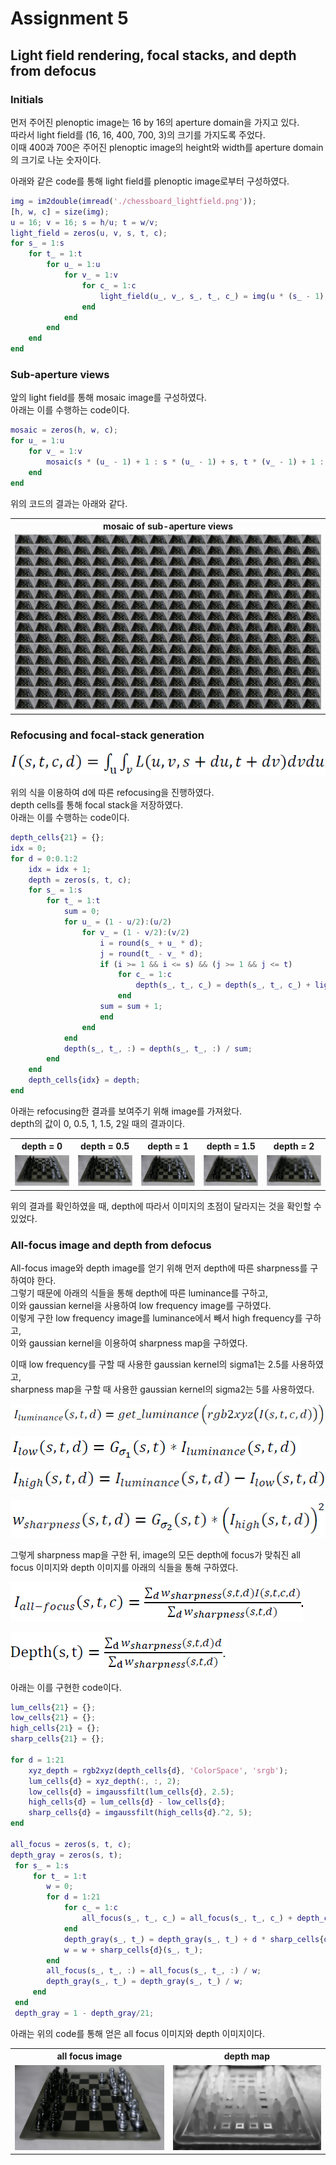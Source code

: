# Assignment 5  
## Light field rendering, focal stacks, and depth from defocus  
### Initials  

먼저 주어진 plenoptic image는 16 by 16의 aperture domain을 가지고 있다.  
따라서 light field를 (16, 16, 400, 700, 3)의 크기를 가지도록 주었다.  
이때 400과 700은 주어진 plenoptic image의 height와 width를 aperture domain의 크기로 나눈 숫자이다.  

아래와 같은 code를 통해 light field를 plenoptic image로부터 구성하였다.  

```matlab
img = im2double(imread('./chessboard_lightfield.png'));
[h, w, c] = size(img);
u = 16; v = 16; s = h/u; t = w/v;
light_field = zeros(u, v, s, t, c);
for s_ = 1:s
    for t_ = 1:t
        for u_ = 1:u
            for v_ = 1:v
                for c_ = 1:c
                    light_field(u_, v_, s_, t_, c_) = img(u * (s_ - 1) + u_, v * (t_ - 1) + v_, c_);
                end
            end
        end
    end
end
```


### Sub-aperture views  

앞의 light field를 통해 mosaic image를 구성하였다.  
아래는 이를 수행하는 code이다.

```matlab
mosaic = zeros(h, w, c);
for u_ = 1:u
    for v_ = 1:v
        mosaic(s * (u_ - 1) + 1 : s * (u_ - 1) + s, t * (v_ - 1) + 1 : t * (v_ - 1) + t, :) = light_field(u_, v_, :, :, :);
    end
end
```

위의 코드의 결과는 아래와 같다.  

<table>
    <tr>
        <th>mosaic of sub-aperture views</th>
    </tr>
    <tr>
        <td><img src='./image/img_mosaic.png'></td>
    </tr>
</table>


### Refocusing and focal-stack generation  

![Alt text](./image/refocusing_formula.PNG)

위의 식을 이용하여 d에 따른 refocusing을 진행하였다.  
depth cells를 통해 focal stack을 저장하였다.  
아래는 이를 수행하는 code이다.  

```matlab
depth_cells{21} = {};
idx = 0;
for d = 0:0.1:2
    idx = idx + 1;
    depth = zeros(s, t, c);
    for s_ = 1:s
        for t_ = 1:t
            sum = 0;
            for u_ = (1 - u/2):(u/2)
                for v_ = (1 - v/2):(v/2)
                    i = round(s_ + u_ * d);
                    j = round(t_ - v_ * d);
                    if (i >= 1 && i <= s) && (j >= 1 && j <= t)
                        for c_ = 1:c
                            depth(s_, t_, c_) = depth(s_, t_, c_) + light_field(u_ + u/2,v_ + v/2, i, j, c_);
                        end
                    sum = sum + 1;
                    end
                end
            end
            depth(s_, t_, :) = depth(s_, t_, :) / sum;
        end
    end
    depth_cells{idx} = depth;
end
```

아래는 refocusing한 결과를 보여주기 위해 image를 가져왔다.  
depth의 값이 0, 0.5, 1, 1.5, 2일 때의 결과이다.  

<table>
    <tr>
        <th>depth = 0</th>
        <th>depth = 0.5</th>
        <th>depth = 1</th>
        <th>depth = 1.5</th>
        <th>depth = 2</th>
    </tr>
    <tr>
        <td><img src='./image/depth_0.png'></td>
        <td><img src='./image/depth_05.png'></td>
        <td><img src='./image/depth_1.png'></td>
        <td><img src='./image/depth_15.png'></td>
        <td><img src='./image/depth_2.png'></td>
    </tr>
</table>

위의 결과를 확인하였을 때, depth에 따라서 이미지의 초점이 달라지는 것을 확인할 수 있었다.  


### All-focus image and depth from defocus  

All-focus image와 depth image를 얻기 위해 먼저 depth에 따른 sharpness를 구하여야 한다.  
그렇기 때문에 아래의 식들을 통해 depth에 따른 luminance를 구하고,  
이와 gaussian kernel을 사용하여 low frequency image를 구하였다.  
이렇게 구한 low frequency image를 luminance에서 빼서 high frequency를 구하고,  
이와 gaussian kernel을 이용하여 sharpness map을 구하였다.  

이때 low frequency를 구할 때 사용한 gaussian kernel의 sigma1는 2.5를 사용하였고,  
sharpness map을 구할 때 사용한 gaussian kernel의 sigma2는 5를 사용하였다.  

![Alt text](./image/luminance.PNG)

![Alt text](./image/low_frequency.PNG)

![Alt text](./image/high_frequency.PNG)

![Alt text](./image/sharpness.PNG)

그렇게 sharpness map을 구한 뒤, image의 모든 depth에 focus가 맞춰진 all focus 이미지와 depth 이미지를 아래의 식들을 통해 구하였다.  

![Alt text](./image/all_focus.PNG)

![Alt text](./image/depth.PNG)

아래는 이를 구현한 code이다.  

```matlab
lum_cells{21} = {};
low_cells{21} = {};
high_cells{21} = {};
sharp_cells{21} = {};

for d = 1:21
    xyz_depth = rgb2xyz(depth_cells{d}, 'ColorSpace', 'srgb');
    lum_cells{d} = xyz_depth(:, :, 2);
    low_cells{d} = imgaussfilt(lum_cells{d}, 2.5);
    high_cells{d} = lum_cells{d} - low_cells{d};
    sharp_cells{d} = imgaussfilt(high_cells{d}.^2, 5);
end

all_focus = zeros(s, t, c);
depth_gray = zeros(s, t);
 for s_ = 1:s
     for t_ = 1:t
        w = 0;
        for d = 1:21
            for c_ = 1:c
                all_focus(s_, t_, c_) = all_focus(s_, t_, c_) + depth_cells{d}(s_, t_, c_) * sharp_cells{d}(s_, t_);
            end
            depth_gray(s_, t_) = depth_gray(s_, t_) + d * sharp_cells{d}(s_, t_);
            w = w + sharp_cells{d}(s_, t_);
        end
        all_focus(s_, t_, :) = all_focus(s_, t_, :) / w;
        depth_gray(s_, t_) = depth_gray(s_, t_) / w;
     end
 end
 depth_gray = 1 - depth_gray/21;
```

아래는 위의 code를 통해 얻은 all focus 이미지와 depth 이미지이다.  

<table>
    <tr>
        <th>all focus image</th>
        <th>depth map</th>
    </tr>
    <tr>
        <td><img src='./image/img_all_focus.png'></td>
        <td><img src='./image/img_depth.png'></td>
    </tr>
</table>
